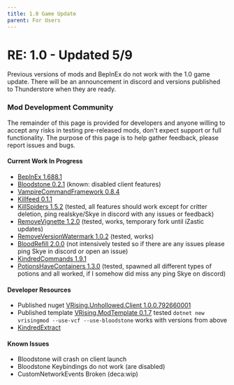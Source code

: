 ```yaml
---
title: 1.0 Game Update
parent: For Users
---
```


# RE: 1.0 - Updated 5/9
Previous versions of mods and BepInEx do not work with the 1.0 game update. There will be an announcement in discord and versions published to Thunderstore when they are ready. 

### Mod Development Community
The remainder of this page is provided for developers and anyone willing to accept any risks in testing pre-released mods, don't expect support or full functionality. The purpose of this page is to help gather feedback, please report issues and bugs.

#### Current Work In Progress
- [BepInEx 1.688.1](<https://github.com/Odjit/BepInEx/releases/tag/vrising-release>)
- [Bloodstone 0.2.1](<https://github.com/decaprime/Bloodstone/releases/tag/v0.2.1>) (known: disabled client features)
- [VampireCommandFramework 0.8.4](<https://github.com/decaprime/VampireCommandFramework/releases/tag/v0.8.4>)
- [Killfeed 0.1.1](https://github.com/decaprime/Killfeed/releases/tag/v0.1.1)
- [KillSpiders 1.5.2](https://github.com/skythebro/VRisingKillSpiders/releases/tag/1.5.2) (tested, all features should work except for critter deletion, ping realskye/Skye in discord with any issues or feedback)
- [RemoveVignette 1.2.0](https://github.com/NodusCursorius/vrising-removevignette/releases/tag/1.2.0) (tested, works, temporary fork until iZastic updates)
- [RemoveVersionWatermark 1.0.2](https://github.com/NodusCursorius/VRising-RemoveVersionWatermark/releases/tag/v1.0.2) (tested, works)
- [BloodRefill 2.0.0](https://github.com/skythebro/VMods/releases/tag/BR2.0.0) (not intensively tested so if there are any issues please ping Skye in discord or open an issue)
- [KindredCommands 1.9.1](https://github.com/Odjit/KindredCommands/releases/tag/v1.9.1)
- [PotionsHaveContainers 1.3.0](https://github.com/skythebro/PotionsHaveContainers/releases/tag/1.3.0) (tested, spawned all different types of potions and all worked, if I somehow did miss any ping Skye on discord)
  
#### Developer Resources
- Published nuget [VRising.Unhollowed.Client 1.0.0.792660001](<https://www.nuget.org/packages/VRising.Unhollowed.Client/1.0.0.792660001>)
- Published template [VRising.ModTemplate 0.1.7](<https://www.nuget.org/packages/VRising.ModTemplate/0.1.7>) tested `dotnet new vrisingmod --use-vcf --use-bloodstone` works with versions from above
- [KindredExtract](https://github.com/Odjit/KindredExtract/releases/tag/KindredExtract) 

#### Known Issues
- Bloodstone will crash on client launch
- Bloodstone Keybindings do not work (are disabled)
- CustomNetworkEvents Broken (deca:wip)
